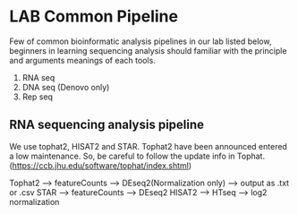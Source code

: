 # LAB Common Pipeline
Few of common bioinformatic analysis pipelines in our lab listed below, beginners in learning sequencing analysis should familiar with the principle and arguments meanings of each tools.

1. RNA seq 
2. DNA seq (Denovo only)
3. Rep seq



## RNA sequencing analysis pipeline
We use tophat2, HISAT2 and STAR. Tophat2 have been announced entered a low maintenance. So, be careful to follow the update info in Tophat.(https://ccb.jhu.edu/software/tophat/index.shtml)

Tophat2 --> featureCounts --> DEseq2(Normalization only) --> output as .txt or .csv
STAR --> featureCounts --> DEseq2
HISAT2 --> HTseq --> log2 normalization
